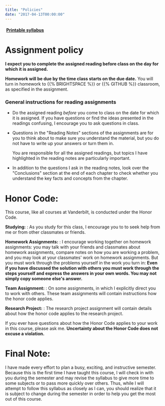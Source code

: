 ```yaml
---
title: "Policies"
date: "2017-04-13T00:00:00"
---
```

#### <a href="/files/EES_3310_5310_Syllabus.pdf" target="_blank"><i class="fa fa-file-pdf-o" style="margin-right:0.25em;"></i> **Printable syllabus**</a>

# **Assignment policy**

**I expect you to complete the assigned reading before class on the day
for which it is assigned.**

**Homework will be due by the time class starts on the due date.** 
You will turn in homework to {{% BRIGHTSPACE %}} or {{% GITHUB %}} classroom,
as specified in the assignment.

### General instructions for reading assignments

* Do the assigned reading _before_ you come to class on the date for 
  which it is assigned. If you have questions or find the ideas presented in 
  the readings confusing, I encourage you to ask questions in class.
* Questions in the "Reading Notes" sections of the assignments are for you 
  to think about to make sure you understand the material, but you do not have 
  to write up your answers or turn them in.

    You are responsible for all the assigned readings, but topics I have 
    highlighted in the reading notes are particularly important.
* In addition to the questions I ask in the reading notes, look over the 
  "Conclusions" section at the end of each chapter
  to check whether you understand the key facts and concepts from the chapter.


# **Honor Code:**

This course, like all courses at Vanderbilt, is conducted under the Honor Code.

**Studying:**
: As you study for this class, I encourage you to to seek help from me or from 
  other classmates or friends.
  
**Homework Assignments:**
: I encourage working together on homework assignments: you may talk with your 
  friends and classmates about homework assignments, compare notes on how you 
  are working a problem, and you may look at your classmates' work on homework 
  assignments.
  But you must work through the problems yourself in the work you turn in: 
  **Even if you have discussed the solution with others you must work through 
  the steps yourself and express the answers in your own words. You may not
  simply copy someone else's answer.**

**Team Assignment:**
: On some assignments, in which I explicitly direct you to work with others.
  These team assignments will contain instructions how the honor code applies.

**Research Project:**
: The research project assignment will contain details about how the honor code 
  applies to the research project.

If you ever have questions about how the Honor Code applies to your work
in this course, please ask me.
**Uncertainty about the Honor Code does not excuse a violation.**

# **Final Note:**

I have made every effort to plan a busy, exciting, and instructive semester.
Because this is the first time I have taught this course, 
I will check in with you during the semester and may revise the syllabus to 
give more time to some subjects or to pass more quickly over others.
Thus, while I will attempt to follow this syllabus as closely as I can,
you should realize that it is subject to change during the semester in order
to help you get the most out of this course.
